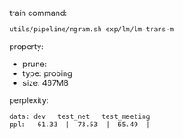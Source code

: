 
train command:

```bash
utils/pipeline/ngram.sh exp/lm/lm-trans-m
```

property:

- prune: 
- type:  probing
- size:  467MB

perplexity:

```
data: dev   test_net   test_meeting
ppl:   61.33  |  73.53  |  65.49  |
```
